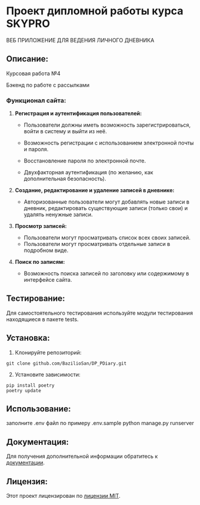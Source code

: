 # Проект дипломной работы курса SKYPRO

ВЕБ ПРИЛОЖЕНИЕ ДЛЯ ВЕДЕНИЯ ЛИЧНОГО ДНЕВНИКА

## Описание:

Курсовая работа №4

Бэкенд по работе с рассылками


### Функционал сайта:

1. **Регистрация и аутентификация пользователей:**
   - Пользователи должны иметь возможность зарегистрироваться, войти в систему и выйти из неё.

   - Возможность регистрации с использованием электронной почты и пароля.

   - Восстановление пароля по электронной почте.

   - Двухфакторная аутентификация (по желанию, как дополнительная безопасность).

2. **Создание, редактирование и удаление записей в дневнике:**
   - Авторизованные пользователи могут добавлять новые записи в дневник,
    редактировать существующие записи (только свои) и удалять ненужные записи.
3. **Просмотр записей:**
   - Пользователи могут просматривать список всех своих записей.
   - Пользователи могут просматривать отдельные записи в подробном виде.
4. **Поиск по записям:**
   - Возможность поиска записей по заголовку или содержимому в интерфейсе сайта.


## Тестирование:

Для самостоятельного тестирования используйте модули тестирования находящиеся в пакете tests.

## Установка:

1. Клонируйте репозиторий:
```
git clone github.com/BazilioSan/DP_PDiary.git
```
2. Установите зависимости:
```
pip install poetry
poetry update
```
## Использование:

заполните .env файл по примеру .env.sample
python manage.py runserver

## Документация:

Для получения дополнительной информации обратитесь к [документации](docs/README.md).

## Лицензия:


Этот проект лицензирован по [лицензии MIT](LICENSE).